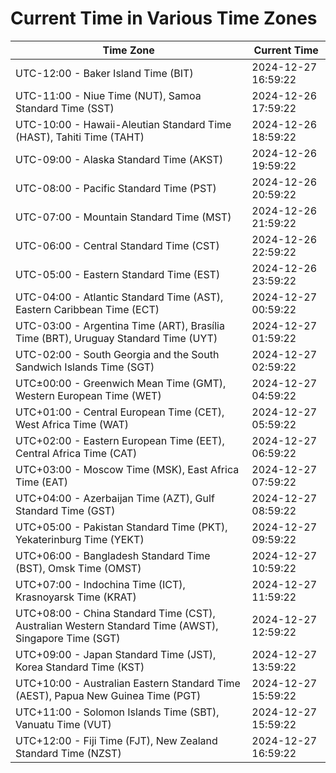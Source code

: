 # Current Time in Various Time Zones

| Time Zone | Current Time |
|-----------|--------------|
| UTC-12:00 - Baker Island Time (BIT) | 2024-12-27 16:59:22 |
| UTC-11:00 - Niue Time (NUT), Samoa Standard Time (SST) | 2024-12-26 17:59:22 |
| UTC-10:00 - Hawaii-Aleutian Standard Time (HAST), Tahiti Time (TAHT) | 2024-12-26 18:59:22 |
| UTC-09:00 - Alaska Standard Time (AKST) | 2024-12-26 19:59:22 |
| UTC-08:00 - Pacific Standard Time (PST) | 2024-12-26 20:59:22 |
| UTC-07:00 - Mountain Standard Time (MST) | 2024-12-26 21:59:22 |
| UTC-06:00 - Central Standard Time (CST) | 2024-12-26 22:59:22 |
| UTC-05:00 - Eastern Standard Time (EST) | 2024-12-26 23:59:22 |
| UTC-04:00 - Atlantic Standard Time (AST), Eastern Caribbean Time (ECT) | 2024-12-27 00:59:22 |
| UTC-03:00 - Argentina Time (ART), Brasília Time (BRT), Uruguay Standard Time (UYT) | 2024-12-27 01:59:22 |
| UTC-02:00 - South Georgia and the South Sandwich Islands Time (SGT) | 2024-12-27 02:59:22 |
| UTC±00:00 - Greenwich Mean Time (GMT), Western European Time (WET) | 2024-12-27 04:59:22 |
| UTC+01:00 - Central European Time (CET), West Africa Time (WAT) | 2024-12-27 05:59:22 |
| UTC+02:00 - Eastern European Time (EET), Central Africa Time (CAT) | 2024-12-27 06:59:22 |
| UTC+03:00 - Moscow Time (MSK), East Africa Time (EAT) | 2024-12-27 07:59:22 |
| UTC+04:00 - Azerbaijan Time (AZT), Gulf Standard Time (GST) | 2024-12-27 08:59:22 |
| UTC+05:00 - Pakistan Standard Time (PKT), Yekaterinburg Time (YEKT) | 2024-12-27 09:59:22 |
| UTC+06:00 - Bangladesh Standard Time (BST), Omsk Time (OMST) | 2024-12-27 10:59:22 |
| UTC+07:00 - Indochina Time (ICT), Krasnoyarsk Time (KRAT) | 2024-12-27 11:59:22 |
| UTC+08:00 - China Standard Time (CST), Australian Western Standard Time (AWST), Singapore Time (SGT) | 2024-12-27 12:59:22 |
| UTC+09:00 - Japan Standard Time (JST), Korea Standard Time (KST) | 2024-12-27 13:59:22 |
| UTC+10:00 - Australian Eastern Standard Time (AEST), Papua New Guinea Time (PGT) | 2024-12-27 15:59:22 |
| UTC+11:00 - Solomon Islands Time (SBT), Vanuatu Time (VUT) | 2024-12-27 15:59:22 |
| UTC+12:00 - Fiji Time (FJT), New Zealand Standard Time (NZST) | 2024-12-27 16:59:22 |
